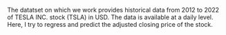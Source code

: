 The datatset on which we work provides historical data from 2012 to 2022 of TESLA INC. stock (TSLA) in USD. The data is available at a daily level. Here, I try to regress and predict the adjusted closing price of the stock.
